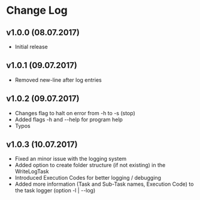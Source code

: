 ﻿# Change Log

## v1.0.0 (08.07.2017)

* Initial release

## v1.0.1 (09.07.2017)

* Removed new-line after log entries

## v1.0.2 (09.07.2017)

* Changes flag to halt on error from -h to -s (stop)
* Added flags -h and --help for program help
* Typos

## v1.0.3 (10.07.2017)

* Fixed an minor issue with the logging system
* Added option to create folder structure (if not existing) in the WriteLogTask
* Introduced Execution Codes for better logging / debugging
* Added more information (Task and Sub-Task names, Execution Code) to the task logger (option -l | --log)